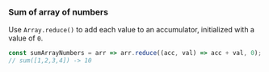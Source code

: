 ### Sum of array of numbers

Use `Array.reduce()` to add each value to an accumulator, initialized with a value of `0`.

```js
const sumArrayNumbers = arr => arr.reduce((acc, val) => acc + val, 0);
// sum([1,2,3,4]) -> 10
```
